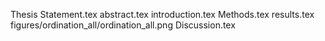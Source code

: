 Thesis Statement.tex
abstract.tex
introduction.tex
Methods.tex
results.tex
figures/ordination_all/ordination_all.png
Discussion.tex
